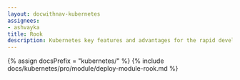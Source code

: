 ```yaml
---
layout: docwithnav-kubernetes
assignees:
- ashvayka
title: Rook
description: Kubernetes key features and advantages for the rapid development of IoT projects and applications.
---
```


{% assign docsPrefix = "kubernetes/" %}
{% include docs/kubernetes/pro/module/deploy-module-rook.md %}
